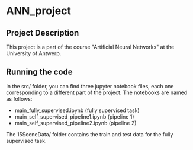 # ANN_project

## Project Description

This project is a part of the course "Artificial Neural Networks" at the University of Antwerp.

## Running the code

In the src/ folder, you can find three jupyter notebook files, each one corresponding to a different part of the project. The notebooks are named as follows:

- main_fully_supervised.ipynb (fully supervised task)
- main_self_supervised_pipeline1.ipynb (pipeline 1)
- main_self_supervised_pipeline2.ipynb (pipeline 2)

The 15SceneData/ folder contains the train and test data for the fully supervised task.

